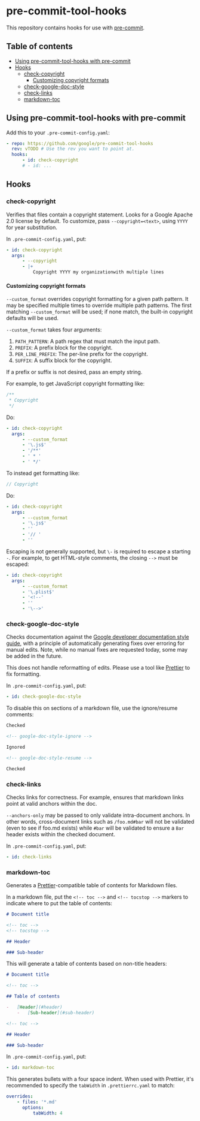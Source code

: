 # pre-commit-tool-hooks

<!--
Copyright 2020 Google LLC

Licensed under the Apache License, Version 2.0 (the "License");
you may not use this file except in compliance with the License.
You may obtain a copy of the License at

    https://www.apache.org/licenses/LICENSE-2.0

Unless required by applicable law or agreed to in writing, software
distributed under the License is distributed on an "AS IS" BASIS,
WITHOUT WARRANTIES OR CONDITIONS OF ANY KIND, either express or implied.
See the License for the specific language governing permissions and
limitations under the License.
-->

This repository contains hooks for use with [pre-commit](http://pre-commit.com).

<!-- toc -->

## Table of contents

-   [Using pre-commit-tool-hooks with pre-commit](#using-pre-commit-tool-hooks-with-pre-commit)
-   [Hooks](#hooks)
    -   [check-copyright](#check-copyright)
        -   [Customizing copyright formats](#customizing-copyright-formats)
    -   [check-google-doc-style](#check-google-doc-style)
    -   [check-links](#check-links)
    -   [markdown-toc](#markdown-toc)

<!-- tocstop -->

## Using pre-commit-tool-hooks with pre-commit

Add this to your `.pre-commit-config.yaml`:

<!-- google-doc-style-ignore -->
<!-- Ignoring due to 'repo' in yaml -->

```yaml
- repo: https://github.com/google/pre-commit-tool-hooks
  rev: vTODO # Use the rev you want to point at.
  hooks:
      - id: check-copyright
      # - id: ...
```

<!-- google-doc-style-resume -->

## Hooks

### check-copyright

Verifies that files contain a copyright statement. Looks for a Google Apache 2.0
license by default. To customize, pass `--copyright=<text>`, using `YYYY` for
year substitution.

In `.pre-commit-config.yaml`, put:

```yaml
- id: check-copyright
  args:
      - --copyright
      - |+
          Copyright YYYY my organizationwith multiple lines

```

#### Customizing copyright formats

`--custom_format` overrides copyright formatting for a given path pattern. It
may be specified multiple times to override multiple path patterns. The first
matching `--custom_format` will be used; if none match, the built-in copyright
defaults will be used.

`--custom_format` takes four arguments:

1.  `PATH_PATTERN`: A path regex that must match the input path.
2.  `PREFIX`: A prefix block for the copyright.
3.  `PER_LINE_PREFIX`: The per-line prefix for the copyright.
4.  `SUFFIX`: A suffix block for the copyright.

If a prefix or suffix is not desired, pass an empty string.

For example, to get JavaScript copyright formatting like:

```js
/**
 * Copyright
 */
```

Do:

```yaml
- id: check-copyright
  args:
      - --custom_format
      - '\.js$'
      - '/**'
      - ' * '
      - ' */'
```

To instead get formatting like:

```js
// Copyright
```

Do:

```yaml
- id: check-copyright
  args:
      - --custom_format
      - '\.js$'
      - ''
      - '// '
      - ''
```

Escaping is not generally supported, but `\-` is required to escape a starting
`-`. For example, to get HTML-style comments, the closing `-->` must be escaped:

```yaml
- id: check-copyright
  args:
      - --custom_format
      - '\.plist$'
      - '<!--'
      - ''
      - '\-->'
```

### check-google-doc-style

Checks documentation against the
[Google developer documentation style guide](http://developers.google.com/style),
with a principle of automatically generating fixes over erroring for manual
edits. Note, while no manual fixes are requested today, some may be added in the
future.

This does not handle reformatting of edits. Please use a tool like
[Prettier](https://prettier.io) to fix formatting.

In `.pre-commit-config.yaml`, put:

```yaml
- id: check-google-doc-style
```

To disable this on sections of a markdown file, use the ignore/resume comments:

```md
Checked

<!-- google-doc-style-ignore -->

Ignored

<!-- google-doc-style-resume -->

Checked
```

### check-links

Checks links for correctness. For example, ensures that markdown links point at
valid anchors within the doc.

`--anchors-only` may be passed to only validate intra-document anchors. In other
words, cross-document links such as `/foo.md#bar` will not be validated (even to
see if foo.md exists) while `#bar` will be validated to ensure a `Bar` header
exists within the checked document.

In `.pre-commit-config.yaml`, put:

```yaml
- id: check-links
```

### markdown-toc

Generates a [Prettier](https://prettier.io)-compatible table of contents for
Markdown files.

In a markdown file, put the `<!-- toc -->` and `<!-- tocstop -->` markers to
indicate where to put the table of contents:

```md
# Document title

<!-- toc -->
<!-- tocstop -->

## Header

### Sub-header
```

This will generate a table of contents based on non-title headers:

```md
# Document title

<!-- toc -->

## Table of contents

-   [Header](#header)
    -   [Sub-header](#sub-header)

<!-- toc -->

## Header

### Sub-header
```

In `.pre-commit-config.yaml`, put:

```yaml
- id: markdown-toc
```

This generates bullets with a four space indent. When used with Prettier, it's
recommended to specify the `tabWidth` in `.prettierrc.yaml` to match:

```yaml
overrides:
    - files: '*.md'
      options:
          tabWidth: 4
```
